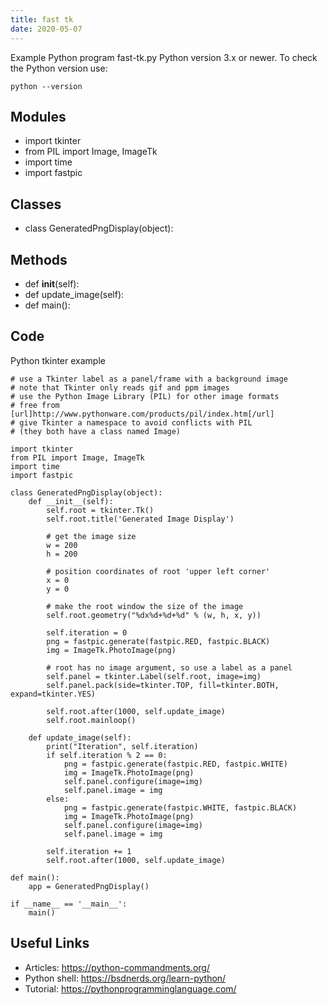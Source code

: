 ```yaml
---
title: fast tk
date: 2020-05-07
---
```

Example Python program fast-tk.py
Python version 3.x or newer.
To check the Python version use:

    python --version

## Modules

* import tkinter
* from PIL import Image, ImageTk
* import time
* import fastpic

## Classes

* class GeneratedPngDisplay(object):

## Methods

* def __init__(self):
* def update_image(self):
* def main():

## Code

Python tkinter example

    # use a Tkinter label as a panel/frame with a background image
    # note that Tkinter only reads gif and ppm images
    # use the Python Image Library (PIL) for other image formats
    # free from [url]http://www.pythonware.com/products/pil/index.htm[/url]
    # give Tkinter a namespace to avoid conflicts with PIL
    # (they both have a class named Image)
    
    import tkinter
    from PIL import Image, ImageTk
    import time
    import fastpic
    
    class GeneratedPngDisplay(object):
        def __init__(self):
            self.root = tkinter.Tk()
            self.root.title('Generated Image Display')
    
            # get the image size
            w = 200
            h = 200
    
            # position coordinates of root 'upper left corner'
            x = 0
            y = 0
    
            # make the root window the size of the image
            self.root.geometry("%dx%d+%d+%d" % (w, h, x, y))
    
            self.iteration = 0
            png = fastpic.generate(fastpic.RED, fastpic.BLACK)
            img = ImageTk.PhotoImage(png)
    
            # root has no image argument, so use a label as a panel
            self.panel = tkinter.Label(self.root, image=img)
            self.panel.pack(side=tkinter.TOP, fill=tkinter.BOTH, expand=tkinter.YES)
    
            self.root.after(1000, self.update_image)
            self.root.mainloop()
    
        def update_image(self):
            print("Iteration", self.iteration)
            if self.iteration % 2 == 0:
                png = fastpic.generate(fastpic.RED, fastpic.WHITE)
                img = ImageTk.PhotoImage(png)
                self.panel.configure(image=img)
                self.panel.image = img
            else:
                png = fastpic.generate(fastpic.WHITE, fastpic.BLACK)
                img = ImageTk.PhotoImage(png)
                self.panel.configure(image=img)
                self.panel.image = img
            
            self.iteration += 1
            self.root.after(1000, self.update_image)
    
    def main():
        app = GeneratedPngDisplay()
    
    if __name__ == '__main__':
        main()

## Useful Links

- Articles: https://python-commandments.org/
- Python shell: https://bsdnerds.org/learn-python/
- Tutorial: https://pythonprogramminglanguage.com/
